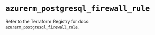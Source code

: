 # `azurerm_postgresql_firewall_rule`

Refer to the Terraform Registry for docs: [`azurerm_postgresql_firewall_rule`](https://registry.terraform.io/providers/hashicorp/azurerm/3.90.0/docs/resources/postgresql_firewall_rule).
